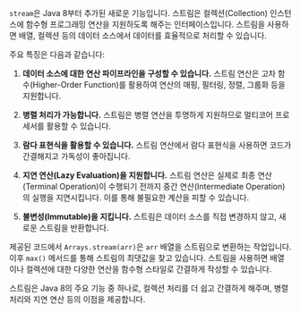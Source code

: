 `stream`은 Java 8부터 추가된 새로운 기능입니다. 스트림은 컬렉션(Collection) 인스턴스에 함수형 프로그래밍 연산을 지원하도록 해주는 인터페이스입니다. 스트림을 사용하면 배열, 컬렉션 등의 데이터 소스에서 데이터를 효율적으로 처리할 수 있습니다.

주요 특징은 다음과 같습니다:

1. **데이터 소스에 대한 연산 파이프라인을 구성할 수 있습니다.** 스트림 연산은 고차 함수(Higher-Order Function)를 활용하여 연산의 매핑, 필터링, 정렬, 그룹화 등을 지원합니다.

2. **병렬 처리가 가능합니다.** 스트림은 병렬 연산을 투명하게 지원하므로 멀티코어 프로세서를 활용할 수 있습니다.

3. **람다 표현식을 활용할 수 있습니다.** 스트림 연산에서 람다 표현식을 사용하면 코드가 간결해지고 가독성이 좋아집니다.

4. **지연 연산(Lazy Evaluation)을 지원합니다.** 스트림 연산은 실제로 최종 연산(Terminal Operation)이 수행되기 전까지 중간 연산(Intermediate Operation)의 실행을 지연시킵니다. 이를 통해 불필요한 계산을 피할 수 있습니다.

5. **불변성(Immutable)을 지킵니다.** 스트림은 데이터 소스를 직접 변경하지 않고, 새로운 스트림을 반환합니다.

제공된 코드에서 `Arrays.stream(arr)`은 `arr` 배열을 스트림으로 변환하는 작업입니다. 이후 `max()` 메서드를 통해 스트림의 최댓값을 찾고 있습니다. 스트림을 사용하면 배열이나 컬렉션에 대한 다양한 연산을 함수형 스타일로 간결하게 작성할 수 있습니다.

스트림은 Java 8의 주요 기능 중 하나로, 컬렉션 처리를 더 쉽고 간결하게 해주며, 병렬 처리와 지연 연산 등의 이점을 제공합니다.